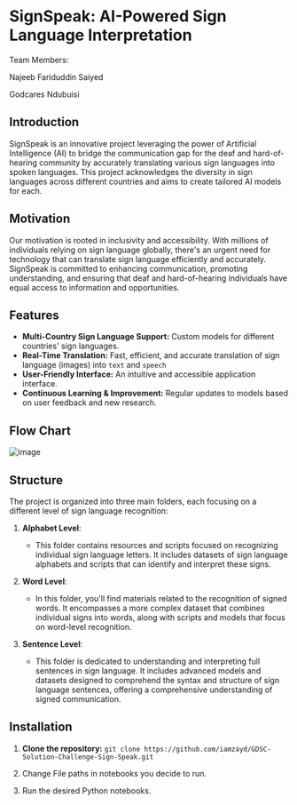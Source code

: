 # SignSpeak: AI-Powered Sign Language Interpretation
Team Members:

Najeeb Fariduddin Saiyed

Godcares Ndubuisi


## Introduction

SignSpeak is an innovative project leveraging the power of Artificial Intelligence (AI) to bridge the communication gap for the deaf and hard-of-hearing community by accurately translating various sign languages into spoken languages. This project acknowledges the diversity in sign languages across different countries and aims to create tailored AI models for each.

## Motivation

Our motivation is rooted in inclusivity and accessibility. With millions of individuals relying on sign language globally, there's an urgent need for technology that can translate sign language efficiently and accurately. SignSpeak is committed to enhancing communication, promoting understanding, and ensuring that deaf and hard-of-hearing individuals have equal access to information and opportunities.

## Features

- **Multi-Country Sign Language Support:** Custom models for different countries' sign languages.
- **Real-Time Translation:** Fast, efficient, and accurate translation of sign language (images) into `text` and `speech` 
- **User-Friendly Interface:** An intuitive and accessible application interface.
- **Continuous Learning & Improvement:** Regular updates to models based on user feedback and new research.

## Flow Chart

![image](https://github.com/iamzayd/GDSC-Solution-Challenge-Sign-Speak/assets/91972048/ac41e05c-f7bd-4c32-a773-dc25eb819215)

## Structure

The project is organized into three main folders, each focusing on a different level of sign language recognition:

1. **Alphabet Level**: 
   - This folder contains resources and scripts focused on recognizing individual sign language letters. It includes datasets of sign language alphabets and scripts that can identify and interpret these signs.

2. **Word Level**: 
   - In this folder, you'll find materials related to the recognition of signed words. It encompasses a more complex dataset that combines individual signs into words, along with scripts and models that focus on word-level recognition.

3. **Sentence Level**: 
   - This folder is dedicated to understanding and interpreting full sentences in sign language. It includes advanced models and datasets designed to comprehend the syntax and structure of sign language sentences, offering a comprehensive understanding of signed communication.

## Installation

1. **Clone the repository:**
   `git clone https://github.com/iamzayd/GDSC-Solution-Challenge-Sign-Speak.git`

2. Change File paths in notebooks you decide to run.

3. Run the desired Python notebooks.


